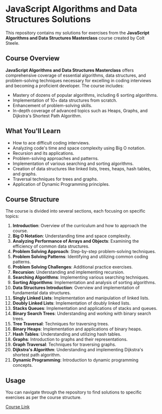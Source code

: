 # JavaScript Algorithms and Data Structures Solutions

This repository contains my solutions for exercises from the **JavaScript Algorithms and Data Structures Masterclass** course created by Colt Steele.

## Course Overview

**JavaScript Algorithms and Data Structures Masterclass** offers comprehensive coverage of essential algorithms, data structures, and problem-solving techniques necessary for excelling in coding interviews and becoming a proficient developer. The course includes:

- Mastery of dozens of popular algorithms, including 6 sorting algorithms.
- Implementation of 10+ data structures from scratch.
- Enhancement of problem-solving skills.
- In-depth coverage of advanced topics such as Heaps, Graphs, and Dijkstra's Shortest Path Algorithm.

## What You'll Learn

- How to ace difficult coding interviews.
- Analyzing code's time and space complexity using Big O notation.
- Recursion and its applications.
- Problem-solving approaches and patterns.
- Implementation of various searching and sorting algorithms.
- Creation of data structures like linked lists, trees, heaps, hash tables, and graphs.
- Traversal techniques for trees and graphs.
- Application of Dynamic Programming principles.

## Course Structure

The course is divided into several sections, each focusing on specific topics:

1. **Introduction**: Overview of the curriculum and how to approach the course.
2. **Big O Notation**: Understanding time and space complexity.
3. **Analyzing Performance of Arrays and Objects**: Examining the efficiency of common data structures.
4. **Problem Solving Approach**: Step-by-step problem-solving techniques.
5. **Problem Solving Patterns**: Identifying and utilizing common coding patterns.
6. **Problem Solving Challenges**: Additional practice exercises.
7. **Recursion**: Understanding and implementing recursion.
8. **Searching Algorithms**: Implementing various searching techniques.
9. **Sorting Algorithms**: Implementation and analysis of sorting algorithms.
10. **Data Structures Introduction**: Overview and implementation of fundamental data structures.
11. **Singly Linked Lists**: Implementation and manipulation of linked lists.
12. **Doubly Linked Lists**: Implementation of doubly linked lists.
13. **Stacks Queues**: Implementation and applications of stacks and queues.
14. **Binary Search Trees**: Understanding and working with binary search trees.
15. **Tree Traversal**: Techniques for traversing trees.
16. **Binary Heaps**: Implementation and applications of binary heaps.
17. **Hash Tables**: Understanding and utilizing hash tables.
18. **Graphs**: Introduction to graphs and their representations.
19. **Graph Traversal**: Techniques for traversing graphs.
20. **Dijkstra's Algorithm**: Understanding and implementing Dijkstra's shortest path algorithm.
21. **Dynamic Programming**: Introduction to dynamic programming concepts.

## Usage

You can navigate through the repository to find solutions to specific exercises as per the course structure.

[Course Link](https://www.udemy.com/course/js-algorithms-and-data-structures-masterclass/)
